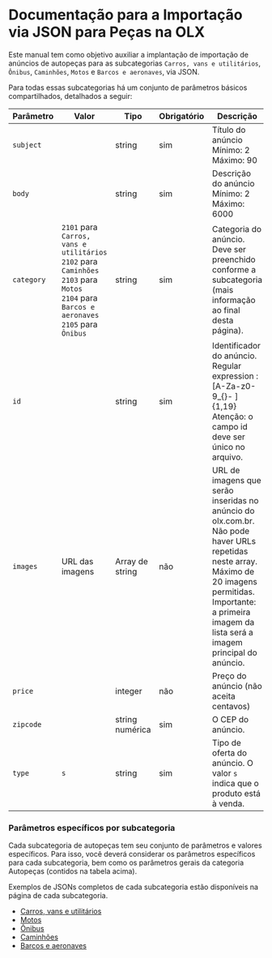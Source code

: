 # Documentação para a Importação via JSON para Peças na OLX

Este manual tem como objetivo auxiliar a implantação de importação de anúncios de autopeças para as subcategorias `Carros, vans e utilitários`, `Ônibus`, `Caminhões`, `Motos` e `Barcos e aeronaves`, via JSON.

Para todas essas subcategorias há um conjunto de parâmetros básicos compartilhados, detalhados a seguir:

| Parâmetro | Valor | Tipo | Obrigatório | Descrição  |
|-------------------------------------------------|---------------------------------------------------------|-------|------|------------------------------------------------------------------------------------------------------------------------------------------------------------------------------------------------------------------------------------------------------------------------------------|
| `subject` |  | string | sim | Título do anúncio Mínimo: 2 Máximo: 90    |
| `body` |  | string | sim | Descrição do anúncio Mínimo: 2 Máximo: 6000     |
| `category` | `2101` para `Carros, vans e utilitários`<br>`2102` para `Caminhões`<br>`2103` para `Motos`<br>`2104` para `Barcos e aeronaves`<br>`2105` para `Ônibus`| string | sim | Categoria do anúncio. Deve ser preenchido conforme a subcategoria (mais informação ao final desta página).  |
| `id` |  | string | sim | Identificador do anúncio. Regular expression : [A-Za-z0- 9_{}- ]{1,19}<br>Atenção: o campo id deve ser único no arquivo. |
| `images` | URL das imagens | Array de string | não | URL de imagens que serão inseridas no anúncio do olx.com.br. Não pode haver URLs repetidas neste array. Máximo de 20 imagens permitidas.<br>Importante: a primeira imagem da lista será a imagem principal do anúncio.        |
| `price` |  | integer | não | Preço do anúncio (não aceita centavos)   |
| `zipcode` |  | string numérica | sim | O CEP do anúncio.|
| `type` | `s` | string | sim | Tipo de oferta do anúncio. O valor `s` indica que o produto está à venda. |


### Parâmetros específicos por subcategoria

Cada subcategoria de autopeças tem seu conjunto de parâmetros e valores específicos. Para isso, você deverá considerar os parâmetros específicos para cada subcategoria, bem como os parâmetros gerais da categoria Autopeças (contidos na tabela acima).

Exemplos de JSONs completos de cada subcategoria estão disponíveis na página de cada subcategoria.

- [Carros, vans e utilitários](https://github.com/olxbr/ad_integration/blob/master/docs/subs/autoparts/auto.md)
- [Motos](https://github.com/olxbr/ad_integration/blob/master/docs/subs/autoparts/motorcycle.md)
- [Ônibus](https://github.com/olxbr/ad_integration/blob/master/docs/subs/autoparts/bus.md)
- [Caminhões](https://github.com/olxbr/ad_integration/blob/master/docs/subs/autoparts/truck.md)
- [Barcos e aeronaves](https://github.com/olxbr/ad_integration/blob/master/docs/subs/autoparts/boat_plane.md)
